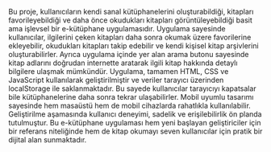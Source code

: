 Bu proje, kullanıcıların kendi sanal kütüphanelerini oluşturabildiği, kitapları favorileyebildiği ve daha önce okudukları kitapları görüntüleyebildiği basit ama işlevsel bir e-kütüphane uygulamasıdır. Uygulama sayesinde kullanıcılar, ilgilerini çeken kitapları daha sonra okumak üzere favorilerine ekleyebilir, okudukları kitapları takip edebilir ve kendi kişisel kitap arşivlerini oluşturabilirler. Ayrıca uygulama içinde yer alan arama butonu sayesinde kitap adlarını doğrudan internette aratarak ilgili kitap hakkında detaylı bilgilere ulaşmak mümkündür. Uygulama, tamamen HTML, CSS ve JavaScript kullanılarak geliştirilmiştir ve veriler tarayıcı üzerinden localStorage ile saklanmaktadır. Bu sayede kullanıcılar tarayıcıyı kapatsalar bile kütüphanelerine daha sonra tekrar ulaşabilirler. Mobil uyumlu tasarımı sayesinde hem masaüstü hem de mobil cihazlarda rahatlıkla kullanılabilir. Geliştirilme aşamasında kullanıcı deneyimi, sadelik ve erişilebilirlik ön planda tutulmuştur. Bu e-kütüphane uygulaması hem yeni başlayan geliştiriciler için bir referans niteliğinde hem de kitap okumayı seven kullanıcılar için pratik bir dijital alan sunmaktadır.
